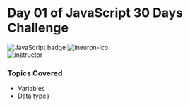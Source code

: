 # Day 01 of JavaScript 30 Days Challenge
![JavaScript badge](https://img.shields.io/badge/JavaScript-yellow) 
![ineuron-lco](https://img.shields.io/badge/ChaiAurCode-orange
)  
![instructor](https://img.shields.io/badge/Hitesh_Choudary-orange
)

### Topics Covered 
- Variables
- Data types
